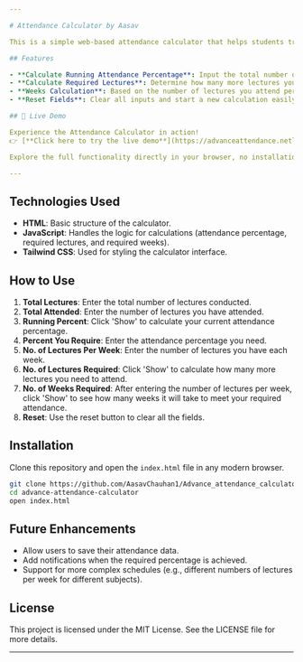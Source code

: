 ```yaml
---

# Attendance Calculator by Aasav

This is a simple web-based attendance calculator that helps students track their attendance and calculate the number of lectures and weeks required to meet their desired attendance percentage.

## Features

- **Calculate Running Attendance Percentage**: Input the total number of lectures and the number of attended lectures to see your current attendance percentage.
- **Calculate Required Lectures**: Determine how many more lectures you need to attend to meet a specified attendance requirement.
- **Weeks Calculation**: Based on the number of lectures you attend per week, the calculator can estimate how many weeks are needed to meet your attendance goal.
- **Reset Fields**: Clear all inputs and start a new calculation easily.

## 🚀 Live Demo

Experience the Attendance Calculator in action!  
👉 [**Click here to try the live demo**](https://advanceattendance.netlify.app/) 👈

Explore the full functionality directly in your browser, no installation required!

---
```


## Technologies Used

- **HTML**: Basic structure of the calculator.
- **JavaScript**: Handles the logic for calculations (attendance percentage, required lectures, and required weeks).
- **Tailwind CSS**: Used for styling the calculator interface.

## How to Use

1. **Total Lectures**: Enter the total number of lectures conducted.
2. **Total Attended**: Enter the number of lectures you have attended.
3. **Running Percent**: Click 'Show' to calculate your current attendance percentage.
4. **Percent You Require**: Enter the attendance percentage you need.
5. **No. of Lectures Per Week**: Enter the number of lectures you have each week.
6. **No. of Lectures Required**: Click 'Show' to calculate how many more lectures you need to attend.
7. **No. of Weeks Required**: After entering the number of lectures per week, click 'Show' to see how many weeks it will take to meet your required attendance.
8. **Reset**: Use the reset button to clear all the fields.

## Installation

Clone this repository and open the `index.html` file in any modern browser.

```bash
git clone https://github.com/AasavChauhan1/Advance_attendance_calculator
cd advance-attendance-calculator
open index.html
```

## Future Enhancements

- Allow users to save their attendance data.
- Add notifications when the required percentage is achieved.
- Support for more complex schedules (e.g., different numbers of lectures per week for different subjects).

## License

This project is licensed under the MIT License. See the LICENSE file for more details.

---
